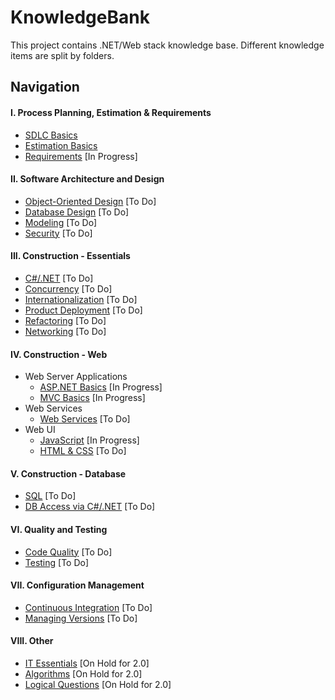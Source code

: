 # KnowledgeBank
This project contains .NET/Web stack knowledge base. Different knowledge items are split by folders.

## Navigation

#### I. Process Planning, Estimation & Requirements
- [SDLC Basics](https://github.com/kakarotto67/KnowledgeBank/blob/master/SDLC/Basics.md)
- [Estimation Basics](https://github.com/kakarotto67/KnowledgeBank/blob/master/Estimation/Basics.md)
- [Requirements](https://github.com/kakarotto67/KnowledgeBank/blob/master/Requirements/Basics.md) [In Progress]

#### II. Software Architecture and Design
- [Object-Oriented Design](https://github.com/kakarotto67/KnowledgeBank/#) [To Do]
- [Database Design](https://github.com/kakarotto67/KnowledgeBank/#) [To Do]
- [Modeling](https://github.com/kakarotto67/KnowledgeBank/#) [To Do]
- [Security](https://github.com/kakarotto67/KnowledgeBank/#) [To Do]

#### III. Construction - Essentials
- [C#/.NET](https://github.com/kakarotto67/KnowledgeBank/#) [To Do]
- [Concurrency](https://github.com/kakarotto67/KnowledgeBank/#) [To Do]
- [Internationalization](https://github.com/kakarotto67/KnowledgeBank/#) [To Do]
- [Product Deployment](https://github.com/kakarotto67/KnowledgeBank/#) [To Do]
- [Refactoring](https://github.com/kakarotto67/KnowledgeBank/#) [To Do]
- [Networking](https://github.com/kakarotto67/KnowledgeBank/#) [To Do]

#### IV. Construction - Web
- Web Server Applications
  - [ASP.NET Basics](https://github.com/kakarotto67/KnowledgeBank/blob/master/ASP.NET/Basics.md) [In Progress]
  - [MVC Basics](https://github.com/kakarotto67/KnowledgeBank/blob/master/MVC/Basics.md) [In Progress]
- Web Services
  - [Web Services](https://github.com/kakarotto67/KnowledgeBank/blob/master/Services/Basics.md) [To Do]
- Web UI
  - [JavaScript](https://github.com/kakarotto67/KnowledgeBank/blob/master/WebUI/JavaScript.md) [In Progress]
  - [HTML & CSS](https://github.com/kakarotto67/KnowledgeBank/blob/master/WebUI/HtmlCss.md) [To Do]

#### V. Construction - Database
- [SQL](https://github.com/kakarotto67/KnowledgeBank/#) [To Do]
- [DB Access via C#/.NET](https://github.com/kakarotto67/KnowledgeBank/#) [To Do]

#### VI. Quality and Testing
- [Code Quality](https://github.com/kakarotto67/KnowledgeBank/#) [To Do]
- [Testing](https://github.com/kakarotto67/KnowledgeBank/#) [To Do]

#### VII. Configuration Management
- [Continuous Integration](https://github.com/kakarotto67/KnowledgeBank/#) [To Do]
- [Managing Versions](https://github.com/kakarotto67/KnowledgeBank/#) [To Do]

#### VIII. Other
- [IT Essentials](https://github.com/kakarotto67/KnowledgeBank/#) [On Hold for 2.0]
- [Algorithms](https://github.com/kakarotto67/KnowledgeBank/#) [On Hold for 2.0]
- [Logical Questions](https://github.com/kakarotto67/KnowledgeBank/blob/master/Other/LogicalQuestions.md) [On Hold for 2.0]
